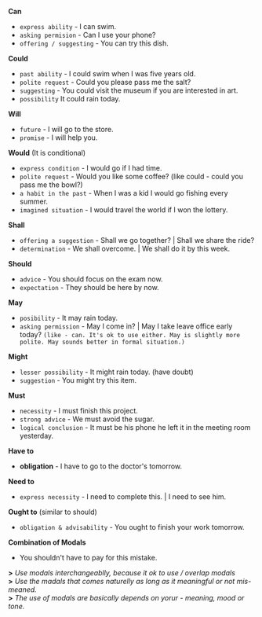 **Can** 
- `express ability` - I can swim.
- `asking permision` - Can I use your phone?
- `offering / suggesting` - You can try this dish.

**Could** 
- `past ability` - I could swim when I was five years old.
- `polite request` - Could you please pass me the salt?
- `suggesting` - You could visit the museum if you are interested in art.
- `possibility` It could rain today.
        
**Will**
- `future` - I will go to the store.
- `promise` - I will help you.

**Would** (It is conditional)
- `express condition` - I would go if I had time.
- `polite request` - Would you like some coffee? (like could - could you pass me the bowl?)
- `a habit in the past` - When I was a kid I would go fishing every summer.
- `imagined situation` - I would travel the world if I won the lottery.

**Shall**
- `offering a suggestion` - Shall we go together? | Shall we share the ride?
- `determination` - We shall overcome. | We shall do it by this week.

**Should**
- `advice` - You should focus on the exam now.
- `expectation` - They should be here by now.

**May**
- `posibility` - It may rain today.
- `asking permission` - May I come in? | May I take leave office early today? `(like - can. It's ok to use either. May is slightly more polite. May sounds better in formal situation.)`

**Might**
- `lesser possibility` - It might rain today. (have doubt)
- `suggestion` - You might try this item.

**Must**
- `necessity` - I must finish this project.
- `strong advice` - We must avoid the sugar.
- `logical conclusion` - It must be his phone he left it in the meeting room yesterday.

**Have to**
- **obligation** - I have to go to the doctor's tomorrow.

**Need to**
- `express necessity` - I need to complete this. | I need to see him.

**Ought to** (similar to should)
- `obligation & advisability` - You ought to finish your work tomorrow.

**Combination of Modals**
- You shouldn't have to pay for this mistake.


**>** *Use modals interchangeablly, because it ok to use / overlap modals*<br>
**>** *Use the madals that comes naturelly as long as it meaningful or not mis-meaned.*<br>
**>** *The use of modals are basically depends on yorur - meaning, mood or tone.*